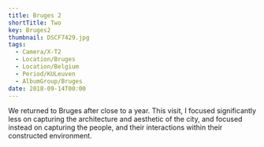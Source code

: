 ```yaml
---
title: Bruges 2
shortTitle: Two
key: Bruges2
thumbnail: DSCF7429.jpg
tags:
  - Camera/X-T2
  - Location/Bruges
  - Location/Belgium
  - Period/KULeuven
  - AlbumGroup/Bruges
date: 2018-09-14T00:00
---
```

We returned to Bruges after close to a year. This visit, I focused significantly less on capturing the architecture and aesthetic of the city, and focused instead on capturing the people, and their interactions within their constructed environment.

